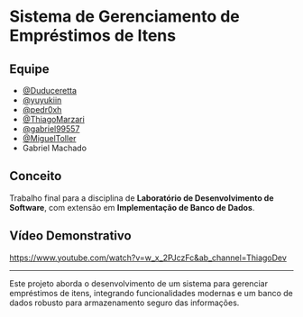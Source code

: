 # Sistema de Gerenciamento de Empréstimos de Itens

## Equipe
- [@Duduceretta](https://github.com/Duduceretta)
- [@yuyukiin](https://github.com/yuyukiin)
- [@pedr0xh](https://github.com/pedr0xh)
- [@ThiagoMarzari](https://github.com/ThiagoMarzari)
- [@gabriel99557](https://github.com/gabriel99557)
- [@MiguelToller](https://github.com/MiguelToller)
- Gabriel Machado

## Conceito
Trabalho final para a disciplina de **Laboratório de Desenvolvimento de Software**, com extensão em **Implementação de Banco de Dados**.

## Vídeo Demonstrativo
https://www.youtube.com/watch?v=w_x_2PJczFc&ab_channel=ThiagoDev

---

Este projeto aborda o desenvolvimento de um sistema para gerenciar empréstimos de itens, integrando funcionalidades modernas e um banco de dados robusto para armazenamento seguro das informações.


